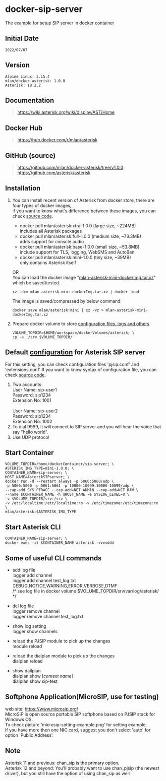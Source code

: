 # docker-sip-server
The example for setup SIP server in docker container

## Initial Date
	2022/07/07

## Version
	Alpine Linux: 3.15.4
	mlan/docker-asterisk: 1.0.0
	Asterisk: 18.2.2

## Documentation
> <https://wiki.asterisk.org/wiki/display/AST/Home>

## Docker Hub
> <https://hub.docker.com/r/mlan/asterisk>

## GitHub (source)
> <https://github.com/mlan/docker-asterisk/tree/v1.0.0>\
> <https://github.com/asterisk/asterisk>

## Installation
1. You can install recent version of Asterisk from docker store, there are four types of docker images,\
if you want to know what's difference between these images, you can check [source code](https://github.com/mlan/docker-asterisk/blob/v1.0.0/Dockerfile).
    - docker pull mlan/asterisk:xtra-1.0.0 (large size,  ~224MB)<br>
		includes all Asterisk packages
    - docker pull mlan/asterisk:full-1.0.0 (medium size, ~73.3MB)<br>
		adds support for console audio
    - docker pull mlan/asterisk:base-1.0.0 (small size,  ~53.8MB)<br>
		include support for TLS, logging, WebSMS and AutoBan
    - docker pull mlan/asterisk:mini-1.0.0 (tiny size,   ~39MB)<br>
		only contains Asterisk itself

	OR<br>
	You can load the docker image "[mlan-asterisk-mini-dockerImg.tar.xz](https://drive.google.com/file/d/1LvoxdK5PlHGSav5NEiMA8F5UakCSZv_H/view?usp=sharing)" which be saved/tested.
    ```shell
    xz -dcv mlan-asterisk-mini-dockerImg.tar.xz | docker load
    ```
	The image is saved/compressed by below command
    ```shell
    docker save mlan/asterisk:mini | xz -vz > mlan-asterisk-mini-dockerImg.tar.xz
    ```
2. Prepare docker volume to store [configuration files, logs and others](https://github.com/ChangHsingLee/docker-sip-server/srv).
	```shell
	VOLUME_TOPDIR=$HOME/workspace/dockerVolumes/asterisk; \
    cp -a ./srv $VOLUME_TOPDIR/
	```
## Default [configuration](https://github.com/ChangHsingLee/docker-sip-server/srv/etc/asterisk/) for Asterisk SIP server
For this setting, you can check configuration files 'pjsip.conf' and 'extensions.conf'
	If you want to know syntax of configuration file, you can check [source code](https://github.com/asterisk/asterisk/tree/master/configs/samples). 
1. Two accounts:\
User Name: sip-user1\
Password: sip1234\
Extension No: 1001\
\
User Name: sip-user2\
Password: sip1234\
Extension No: 1002
2. To dial 9999, it will connect to SIP server and you will hear the voice that say "hello world".
3. Use UDP protocol

## Start Container
	VOLUME_TOPDIR=/home/dockerContainer/sip-server; \
    ASTERISK_IMG_TYPE=mini-1.0.0; \
    CONTAINER_NAME=sip-server; \
    HOST_NAME=AsterikSIPserver; \
    docker run -d --restart always -p 5060:5060/udp \
	-p 5060:5060 -p 5061:5061 -p 10000-10099:10000-10099/udp \
	--cap-add SYS_PTRACE --cap-add=NET_ADMIN --cap-add=NET_RAW \
	--name $CONTAINER_NAME -h $HOST_NAME -e SYSLOG_LEVEL=8 \
	-v $VOLUME_TOPDIR/srv:/srv \
	-v /etc/localtime:/etc/localtime:ro -v /etc/timezone:/etc/timezone:ro \
	mlan/asterisk:$ASTERISK_IMG_TYPE

## Start Asterisk CLI
	CONTAINER_NAME=sip-server; \
    docker exec -it $CONTAINER_NAME asterisk -rvvvddd

## Some of useful CLI commands
- add log file\
	logger add channel <log file> <levels>\
	logger add channel test_log.txt DEBUG,NOTICE,WARNING,ERROR,VERBOSE,DTMF\
	/* see log file in docker volume $VOLUME_TOPDIR/srv/var/log/asterisk/ */

- del log file\
	logger remove channel <log file>\
	logger remove channel test_log.txt

- show log setting\
	logger show channels

- reload the PJSIP module to pick up the changes\
	module reload

- reload the dialplan module to pick up the changes\
	dialplan reload

- show dailplan\
	dialplan show [*context name*]\
	dialplan show sip-test

## Softphone Application(MicroSIP, use for testing)
web site: <https://www.microsip.org/> \
MicroSIP is open source portable SIP softphone based on PJSIP stack for Windows OS.\
To check picture 'microsip-setting-example.png' for setting example.\
If you have more then one NIC card, suggest you don't select 'auto' for option 'Public Address'.

## Note
Asterisk 11 and previous: chan_sip is the primary option.\
Asterisk 12 and beyond: You'll probably want to use chan_pjsip (the newest driver), but you still have the option of using chan_sip as well
